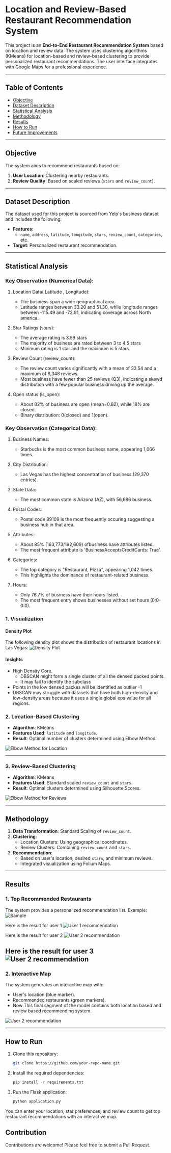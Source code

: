 # Location and Review-Based Restaurant Recommendation System

This project is an **End-to-End Restaurant Recommendation System** based on location and review data. The system uses clustering algorithms (KMeans) for location-based and review-based clustering to provide personalized restaurant recommendations. The user interface integrates with Google Maps for a professional experience.

---

## **Table of Contents**
- [Objective](#objective)
- [Dataset Description](#dataset-description)
- [Statistical Analysis](#statistical-analysis)
- [Methodology](#methodology)
- [Results](#results)
- [How to Run](#how-to-run)
- [Future Improvements](#future-improvements)

---

## **Objective**
The system aims to recommend restaurants based on:
1. **User Location**: Clustering nearby restaurants.
2. **Review Quality**: Based on scaled reviews (`stars` and `review_count`).

---

## **Dataset Description**
The dataset used for this project is sourced from Yelp's business dataset and includes the following:
- **Features**: 
  - `name`, `address`, `latitude`, `longitude`, `stars`, `review_count`, `categories`, etc.
- **Target**: Personalized restaurant recommendation.

---

## **Statistical Analysis**
### Key Observation (Numerical Data):

1. Location Data( Latitude , Longitude):
    - The business span a wide geographical area.
    - Latitude ranges between 33.20 and 51.30, while longitude ranges between -115.49 and -72.91, indicating coverage across North america.

2. Star Ratings (stars):
    - The average rating is 3.59 stars
    - The majority of business are rated between 3 to 4.5 stars
    -  Minimum rating is 1 star and the maximum is 5 stars.

3. Review Count (review_count):
    - The  review count varies significantly with a mean of 33.54 and a maximum of 8,348 reviews.
    - Most business have fewer than 25 reviews (Q3), indicating a skewd distribution with a few popular business driving up the average.

4. Open status (is_open):
    - About 82% of business are open (mean=0.82), while 18% are closed.
    - Binary distribution: 0(closed) and 1(open).


### Key Observation (Categorical Data):

1. Business Names:
    - Starbucks is the most common business name, appearing 1,066 times.

2. City Distribution:
    - Las Vegas has the highest concentration of business (29,370 entries).

3. State Data:
    - The most common state is Arizona (AZ), with 56,686 business.

4. Postal Codes:
    - Postal code 89109 is the most frequently occuring suggesting a business hub in that area.

5. Attributes:
    - About 85% (163,773/192,609) ofbusiness have attributes listed.
    - The most frequent attribute is 'BusinessAcceptsCreditCards: True'.

6. Categories:
    - The top category is "Restaurant, Pizza", appearing 1,042 times.
    - This highlights the dominance of restaurant-related business.

7. Hours:
    - Only 76.7% of business have their hours listed.
    - The most frequent entry shows businesses without set hours (0:0-0:0).


### 1. **Visualization**
#### Density Plot
The following density plot shows the distribution of restaurant locations in Las Vegas:
![Density Plot](./images/density_plot.png)
#### Insights
- High Density Core.
    - DBSCAN might form a single cluster of all the densed packed points.
    - It may fail to identify the subclass
- Points in the low densed packes will be identified as outlier -1
- DBSCAN may struggle with datasets that have both high-density and low-density areas because it uses a single global eps value for all regions.


### 2. **Location-Based Clustering**
- **Algorithm**: KMeans
- **Features Used**: `latitude` and `longitude`.
- **Result**: Optimal number of clusters determined using Elbow Method.

![Elbow Method for Location](./images/location_elbow_method.png)

---

### 3. **Review-Based Clustering**
- **Algorithm**: KMeans
- **Features Used**: Standard scaled `review_count` and `stars`.
- **Result**: Optimal clusters determined using Silhouette Scores.

![Elbow Method for Reviews](./images/reviews_elbow_plot.png)


---

## **Methodology**
1. **Data Transformation**: Standard Scaling of `review_count`.
2. **Clustering**:
   - Location Clusters: Using geographical coordinates.
   - Review Clusters: Combining `review_count` and `stars`.
3. **Recommendation**:
   - Based on user's location, desired `stars`, and minimum reviews.
   - Integrated visualization using Folium Maps.

---

## **Results**
### 1. **Top Recommended Restaurants**
The system provides a personalized recommendation list. Example:
![Sample ](./images/location_based_recommendation.png)

Here is the result for user 1
![User 1 recommendation ](./images/map_plot)

Here is the result for user 2
![User 2 recommendation ](./images/user_2_map_plot)

Here is the result for user 3
![User 2 recommendation ](./images/user_3_map_plot)
---

### 2. **Interactive Map**
The system generates an interactive map with:
- User's location (blue marker).
- Recommended restaurants (green markers).
- Now This final segment of the model contains both location based and review based recommending system.

![User 2 recommendation ](./images/interactive_map.png)

---

## **How to Run**
1. Clone this repository:
   ```bash
   git clone https://github.com/your-repo-name.git

2. Install the required dependencies:
   ```bash
   pip install -r requirements.txt

3. Run the Flask application:
   ```bash
   python application.py

You can enter your location, star preferences, and review count to get top restaurant recommendations with an interactive map.

## Contribution
Contributions are welcome! Please feel free to submit a Pull Request.


